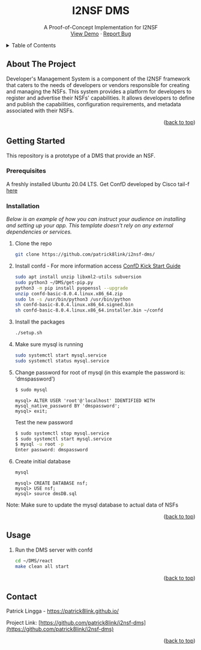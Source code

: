 <!-- Improved compatibility of back to top link: See: https://github.com/othneildrew/Best-README-Template/pull/73 -->
<a name="readme-top"></a>
<!--
*** Thanks for checking out the Best-README-Template. If you have a suggestion
*** that would make this better, please fork the repo and create a pull request
*** or simply open an issue with the tag "enhancement".
*** Don't forget to give the project a star!
*** Thanks again! Now go create something AMAZING! :D
-->



<!-- PROJECT SHIELDS -->
<!--
*** I'm using markdown "reference style" links for readability.
*** Reference links are enclosed in brackets [ ] instead of parentheses ( ).
*** See the bottom of this document for the declaration of the reference variables
*** for contributors-url, forks-url, etc. This is an optional, concise syntax you may use.
*** https://www.markdownguide.org/basic-syntax/#reference-style-links
-->

<!-- PROJECT LOGO -->
<br />
<div align="center">

  <h1 align="center">I2NSF DMS</h1>

  <p align="center">
    A Proof-of-Concept Implementation for I2NSF
    <br />
    <a href="https://www.youtube.com/watch?v=OWNJbF7wGgs&ab_channel=PatrickLingga">View Demo</a>
    ·
    <a href="https://github.com/patrick8link/i2nsf-dms/issues">Report Bug</a>
  </p>
</div>



<!-- TABLE OF CONTENTS -->
<details>
  <summary>Table of Contents</summary>
  <ol>
    <li>
      <a href="#about-the-project">About The Project</a>
      <ul>
        <li><a href="#built-with">Built With</a></li>
      </ul>
    </li>
    <li>
      <a href="#getting-started">Getting Started</a>
      <ul>
        <li><a href="#prerequisites">Prerequisites</a></li>
        <li><a href="#installation">Installation</a></li>
      </ul>
    </li>
    <li><a href="#usage">Usage</a></li>
    <li><a href="#contact">Contact</a></li>
  </ol>
</details>



<!-- ABOUT THE PROJECT -->
## About The Project

Developer's Management System is a component of the I2NSF framework that caters to the needs of developers or vendors responsible for creating and managing the NSFs. This system provides a platform for developers to register and advertise their NSFs' capabilities. It allows developers to define and publish the capabilities,  configuration requirements, and metadata associated with their NSFs.

<p align="right">(<a href="#readme-top">back to top</a>)</p>

<!-- GETTING STARTED -->
## Getting Started

This repository is a prototype of a DMS that provide an NSF.

### Prerequisites

A freshly installed Ubuntu 20.04 LTS.
Get ConfD developed by Cisco tail-f [here](https://developer.cisco.com/site/confD/)


### Installation

_Below is an example of how you can instruct your audience on installing and setting up your app. This template doesn't rely on any external dependencies or services._


1. Clone the repo
   ```sh
   git clone https://github.com/patrick8link/i2nsf-dms/
   ```
2. Install confd - For more information access [ConfD Kick Start Guide](https://info.tail-f.com/confd-evaluation-kick-start-guide)
   ```sh
   sudo apt install unzip libxml2-utils subversion
   sudo python3 ~/DMS/get-pip.py
   python3 -m pip install pyopenssl --upgrade
   unzip confd-basic-8.0.4.linux.x86_64.zip
   sudo ln -s /usr/bin/python3 /usr/bin/python
   sh confd-basic-8.0.4.linux.x86_64.signed.bin
   sh confd-basic-8.0.4.linux.x86_64.installer.bin ~/confd
3. Install the packages
   ```sh
   ./setup.sh
   ```
4. Make sure mysql is running
   ```sh
   sudo systemctl start mysql.service
   sudo systemctl status mysql.service
   ```
5. Change password for root of mysql (in this example the password is: 'dmspassword')
   ```sh
   $ sudo mysql
   ```
   ```mysql
   mysql> ALTER USER 'root'@'localhost' IDENTIFIED WITH mysql_native_password BY 'dmspassword';
   mysql> exit;
   ```
   Test the new password
   ```sh
   $ sudo systemctl stop mysql.service
   $ sudo systemctl start mysql.service
   $ mysql -u root -p
   Enter password: dmspassword
   ```
6. Create initial database
   ```sh
   mysql
   ```
   ```mysql
   mysql> CREATE DATABASE nsf;
   mysql> USE nsf;
   mysql> source dmsDB.sql
   ```

Note: Make sure to update the mysql database to actual data of NSFs

<p align="right">(<a href="#readme-top">back to top</a>)</p>


<!-- USAGE EXAMPLES -->
## Usage

1. Run the DMS server with confd
   ```sh
   cd ~/DMS/react
   make clean all start
   ```


<p align="right">(<a href="#readme-top">back to top</a>)</p>



<!-- CONTACT -->
## Contact

Patrick Lingga - https://patrick8link.github.io/

Project Link: [https://github.com/patrick8link/i2nsf-dms](https://github.com/patrick8link/i2nsf-dms)

<p align="right">(<a href="#readme-top">back to top</a>)</p>



<!-- ACKNOWLEDGMENTS -->
<!-- 
## Acknowledgments

Use this space to list resources you find helpful and would like to give credit to. I've included a few of my favorites to kick things off!

* [Choose an Open Source License](https://choosealicense.com)
* [GitHub Emoji Cheat Sheet](https://www.webpagefx.com/tools/emoji-cheat-sheet)
* [Malven's Flexbox Cheatsheet](https://flexbox.malven.co/)
* [Malven's Grid Cheatsheet](https://grid.malven.co/)
* [Img Shields](https://shields.io)
* [GitHub Pages](https://pages.github.com)
* [Font Awesome](https://fontawesome.com)
* [React Icons](https://react-icons.github.io/react-icons/search)

<p align="right">(<a href="#readme-top">back to top</a>)</p>
-->


<!-- MARKDOWN LINKS & IMAGES -->
<!-- https://www.markdownguide.org/basic-syntax/#reference-style-links -->
[contributors-shield]: https://img.shields.io/github/contributors/othneildrew/Best-README-Template.svg?style=for-the-badge
[contributors-url]: https://github.com/othneildrew/Best-README-Template/graphs/contributors
[forks-shield]: https://img.shields.io/github/forks/othneildrew/Best-README-Template.svg?style=for-the-badge
[forks-url]: https://github.com/othneildrew/Best-README-Template/network/members
[stars-shield]: https://img.shields.io/github/stars/othneildrew/Best-README-Template.svg?style=for-the-badge
[stars-url]: https://github.com/othneildrew/Best-README-Template/stargazers
[issues-shield]: https://img.shields.io/github/issues/othneildrew/Best-README-Template.svg?style=for-the-badge
[issues-url]: https://github.com/othneildrew/Best-README-Template/issues
[license-shield]: https://img.shields.io/github/license/othneildrew/Best-README-Template.svg?style=for-the-badge
[license-url]: https://github.com/othneildrew/Best-README-Template/blob/master/LICENSE.txt
[linkedin-shield]: https://img.shields.io/badge/-LinkedIn-black.svg?style=for-the-badge&logo=linkedin&colorB=555
[linkedin-url]: https://linkedin.com/in/othneildrew
[product-screenshot]: GUI.png
[Next.js]: https://img.shields.io/badge/next.js-000000?style=for-the-badge&logo=nextdotjs&logoColor=white
[Next-url]: https://nextjs.org/
[React.js]: https://img.shields.io/badge/React-20232A?style=for-the-badge&logo=react&logoColor=61DAFB
[React-url]: https://reactjs.org/
[Vue.js]: https://img.shields.io/badge/Vue.js-35495E?style=for-the-badge&logo=vuedotjs&logoColor=4FC08D
[Vue-url]: https://vuejs.org/
[Angular.io]: https://img.shields.io/badge/Angular-DD0031?style=for-the-badge&logo=angular&logoColor=white
[Angular-url]: https://angular.io/
[Svelte.dev]: https://img.shields.io/badge/Svelte-4A4A55?style=for-the-badge&logo=svelte&logoColor=FF3E00
[Svelte-url]: https://svelte.dev/
[Laravel.com]: https://img.shields.io/badge/Laravel-FF2D20?style=for-the-badge&logo=laravel&logoColor=white
[Laravel-url]: https://laravel.com
[Bootstrap.com]: https://img.shields.io/badge/Bootstrap-563D7C?style=for-the-badge&logo=bootstrap&logoColor=white
[Bootstrap-url]: https://getbootstrap.com
[JQuery.com]: https://img.shields.io/badge/jQuery-0769AD?style=for-the-badge&logo=jquery&logoColor=white
[JQuery-url]: https://jquery.com 

